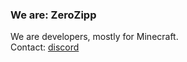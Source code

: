 <h3>We are: ZeroZipp</h3>
We are developers, mostly for Minecraft.<br>
Contact: <a class="link" href="https://discord.gg/ETaw5jfHwz/">discord</a>
